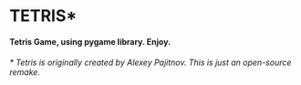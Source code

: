 # TETRIS*

#### Tetris Game, using pygame library. Enjoy.

#### 

###### * Tetris is originally created by Alexey Pajitnov. This is just an open-source remake.
